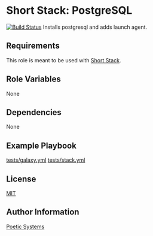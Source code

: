 Short Stack: PostgreSQL
=========
[![Build Status](https://travis-ci.org/poetic/short-stack-postgresql.svg)](https://travis-ci.org/poetic/short-stack-postgresql)
Installs postgresql and adds launch agent.

Requirements
------------

This role is meant to be used with [Short Stack](https://github.com/poetic/short-stack).

Role Variables
--------------

None

Dependencies
------------

None

Example Playbook
----------------

[tests/galaxy.yml](tests/galaxy.yml)
[tests/stack.yml](tests/stack.yml)

License
-------

[MIT](LICENSE)

Author Information
------------------

[Poetic Systems](http://poeticsystems.com)
